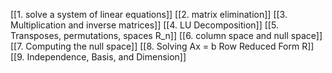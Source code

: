[[1. solve a system of linear equations]]
[[2. matrix elimination]]
[[3. Multiplication and inverse matrices]]
[[4. LU Decomposition]]
[[5. Transposes, permutations, spaces R_n]]
[[6. column space and null space]]
[[7. Computing the null space]]
[[8. Solving Ax = b Row Reduced Form R]]
[[9. Independence, Basis, and Dimension]]
